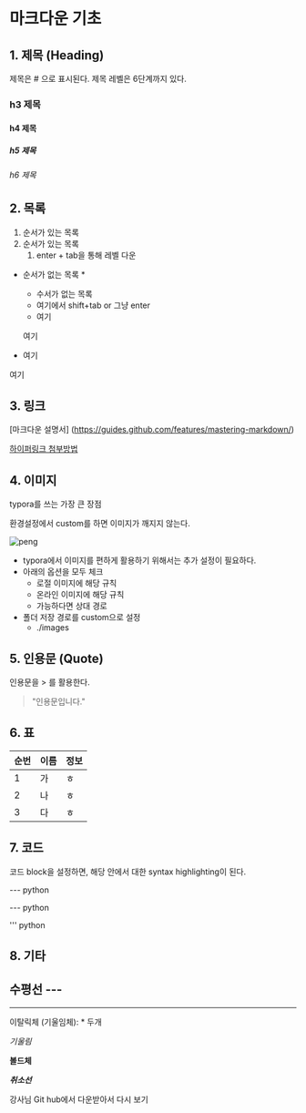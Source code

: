 # 마크다운 기초

## 1. 제목 (Heading)

제목은 # 으로 표시된다. 제목 레벨은 6단계까지 있다.

### h3 제목

#### h4 제목

##### h5 제목

###### h6 제목



## 2. 목록

1. 순서가 있는 목록
2. 순서가 있는 목록
   1. enter + tab을 통해 레벨 다운

* 순서가 없는 목록 *

  * 수서가 없는 목록
  * 여기에서 shift+tab or 그냥 enter
  * 여기

  여기

* 여기

여기



## 3. 링크

[마크다운 설명서]  (https://guides.github.com/features/mastering-markdown/)



[하이퍼링크 첨부방법](https://guides.github.com/features/mastering-markdown/)



## 4. 이미지

typora를 쓰는 가장 큰 장점

환경설정에서 custom를 하면 이미지가 깨지지 않는다. 



![peng](C:\Users\student\Downloads\peng.jpg)

* typora에서 이미지를 편하게 활용하기 위해서는 추가 설정이 필요하다.
* 아래의 옵션을 모두 체크
  * 로절 이미지에 해당 규칙
  * 온라인 이미지에 해당 규칙
  * 가능하다면 상대 경로
* 폴더 저장 경로를 custom으로 설정
  * ./images



## 5. 인용문 (Quote)



인용문을 > 를 활용한다. 

> "인용문입니다."



## 6. 표

| 순번 | 이름 | 정보 |
| ---- | ---- | ---- |
| 1    | 가   | ㅎ   |
| 2    | 나   | ㅎ   |
| 3    | 다   | ㅎ   |



## 7. 코드

코드 block을 설정하면, 해당 안에서 대한 syntax highlighting이 된다.

--- python

--- python

''' python



## 8. 기타

## 수평선 ---

---

이탈릭체 (기울임체): * 두개

*기울림*

**볼드체**

***취소선***



강사님 Git hub에서 다운받아서 다시 보기 







